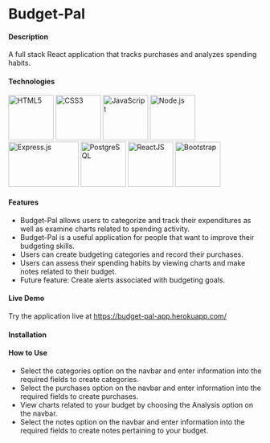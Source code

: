 # Budget-Pal

<h4>Description</h4>

A full stack React application that tracks purchases and analyzes spending habits.

<h4>Technologies</h4>

<p float="left">
<img alt="HTML5" src="https://upload.wikimedia.org/wikipedia/commons/thumb/6/61/HTML5_logo_and_wordmark.svg/512px-HTML5_logo_and_wordmark.svg.png" width="90" height="90" />
<img alt="CSS3" src="https://upload.wikimedia.org/wikipedia/commons/d/d5/CSS3_logo_and_wordmark.svg" width="90" height="90" />
<img alt="JavaScript" src="https://upload.wikimedia.org/wikipedia/commons/thumb/9/99/Unofficial_JavaScript_logo_2.svg/480px-Unofficial_JavaScript_logo_2.svg.png" width="90" height="90" />
<img alt="Node.js" src="https://cdn.iconscout.com/icon/free/png-512/node-js-1-1174935.png" width="90" height="90" />
<img alt="Express.js" src="https://camo.githubusercontent.com/19012171c9664630527c09ac9045b05b50cd03088d6ed8a9664d6e1fa4aeb89c/68747470733a2f2f616d616e646565706d697474616c2e67616c6c65727963646e2e76736173736574732e696f2f657874656e73696f6e732f616d616e646565706d697474616c2f657870726573736a732f322e302e302f313530393838313239333837322f4d6963726f736f66742e56697375616c53747564696f2e53657276696365732e49636f6e732e44656661756c74" width="140" height="90" />
<img alt="PostgreSQL" src="https://upload.wikimedia.org/wikipedia/commons/thumb/2/29/Postgresql_elephant.svg/1200px-Postgresql_elephant.svg.png" width="90" height="90" />
<img alt="ReactJS" src="https://cdn4.iconfinder.com/data/icons/logos-3/600/React.js_logo-512.png" width="90" height="90" />
<img alt="Bootstrap" src="https://cdn.worldvectorlogo.com/logos/bootstrap-4.svg" width="90" height="90" />
</p>

<h4>Features</h4>

* Budget-Pal allows users to categorize and track their expenditures as well as examine charts related to spending activity.
* Budget-Pal is a useful application for people that want to improve their budgeting skills.
* Users can create budgeting categories and record their purchases.
* Users can assess their spending habits by viewing charts and make notes related to their budget.
* Future feature: Create alerts associated with budgeting goals.

<h4>Live Demo</h4>

Try the application live at https://budget-pal-app.herokuapp.com/

<h4>Installation</h4>

<h4>How to Use</h4>

* Select the categories option on the navbar and enter information into the required fields to create categories.
* Select the purchases option on the navbar and enter information into the required fields to create purchases.
* View charts related to your budget by choosing the Analysis option on the navbar.
* Select the notes option on the navbar and enter information into the required fields to create notes pertaining to your budget.


